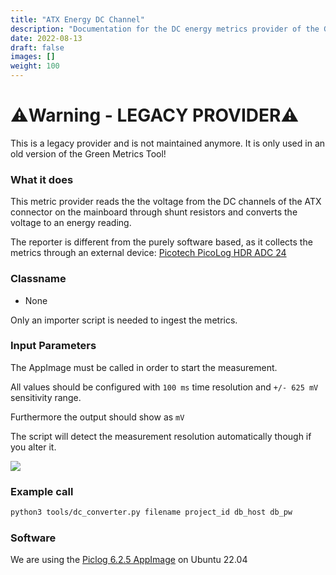 ```yaml
---
title: "ATX Energy DC Channel"
description: "Documentation for the DC energy metrics provider of the Green Metrics Tool"
date: 2022-08-13
draft: false
images: []
weight: 100
---
```


# ⚠️Warning - LEGACY PROVIDER⚠️

This is a legacy provider and is not maintained anymore. It is only used in an old version of the Green Metrics Tool!

### What it does

This metric provider reads the the voltage from the DC channels of the ATX connector
on the mainboard through shunt resistors and converts the voltage to an energy reading.

The reporter is different from the purely software based, as it collects the metrics
through an external device: [Picotech PicoLog HDR ADC 24](https://www.picotech.com/data-logger/adc-20-adc-24/precision-data-acquisition)

### Classname

- None

Only an importer script is needed to ingest the metrics.

### Input Parameters

The AppImage must be called in order to start the measurement.

All values should be configured with `100 ms` time resolution and `+/- 625 mV` sensitivity range.

Furthermore the output should show as `mV`

The script will detect the measurement resolution automatically though if you alter it.

<img src="/img/picolog_hdr_adc_24_fujitsu_esprimo_P956.webp">


### Example call

```bash
python3 tools/dc_converter.py filename project_id db_host db_pw
```

### Software

We are using the [Piclog 6.2.5 AppImage](https://www.picotech.com/download/software/picolog6/sr/picolog-6.2.5-x86_64.AppImage) on Ubuntu 22.04

